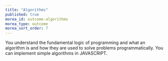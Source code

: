 ```yaml
---
title: "Algorithms"
published: true
morea_id: outcome-algorithms
morea_type: outcome
morea_sort_order: 7
---
```


You understand the fundamental logic of programming and what an algorithm is and how they are used 
to solve problems programmatically. You can implement simple algorithms in JAVASCRIPT. 